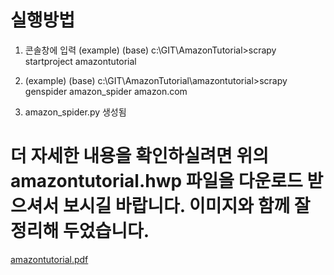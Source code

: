# 실행방법

1. 콘솔창에 입력
(example) (base) c:\GIT\AmazonTutorial>scrapy startproject amazontutorial

2. (example) (base) c:\GIT\AmazonTutorial\amazontutorial>scrapy genspider amazon_spider amazon.com

3. amazon_spider.py 생성됨

# 더 자세한 내용을 확인하실려면 위의 amazontutorial.hwp 파일을 다운로드 받으셔서 보시길 바랍니다. 이미지와 함께 잘 정리해 두었습니다.
[amazontutorial.pdf](https://github.com/SEONGJAE-YOO/python-project./files/7810237/amazontutorial.pdf)
